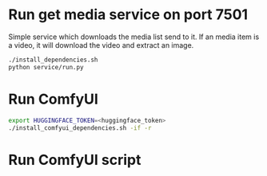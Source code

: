 
# Run get media service on port 7501
Simple service which downloads the media list send to it. If an media item is a video, it will download the video and extract an image. 
```bash
./install_dependencies.sh
python service/run.py
```

# Run ComfyUI
```bash
export HUGGINGFACE_TOKEN=<huggingface_token>
./install_comfyui_dependencies.sh -if -r
```

# Run ComfyUI script